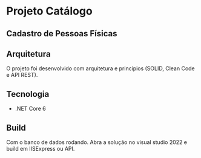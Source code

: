 # Projeto Catálogo
## Cadastro de Pessoas Físicas

## Arquitetura

O projeto foi desenvolvido com arquitetura e principios (SOLID, Clean Code e API REST).

## Tecnologia

- .NET Core 6

## Build

Com o banco de dados rodando. Abra a solução no visual studio 2022 e build em IISExpress ou API.
